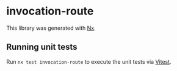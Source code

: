 # invocation-route

This library was generated with [Nx](https://nx.dev).

## Running unit tests

Run `nx test invocation-route` to execute the unit tests via [Vitest](https://vitest.dev/).
